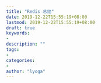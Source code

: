 ```yaml
---
title: "Redis 总结"
date: 2019-12-22T15:55:19+08:00
lastmod: 2019-12-22T15:55:19+08:00
draft: true 
keywords:
-
description: ""
tags:
-
categories:
-
author: "lyoga"
---
```


<!--more-->
